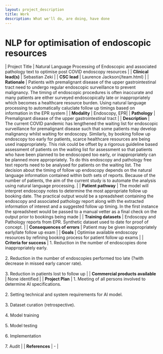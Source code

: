 ```yaml
---
layout: project_description
title: Work
description: What we'll do, are doing, have done
---
```


# **NLP for optimisation of endoscopic resources**

| Project Title | Natural Language Processing of Endoscopic and associated pathology text to optimise post COVID endoscopy resources |
| <b>Clinical lead(s)</b> | Sebastian Zeki |
| <b>CSC lead</b> | Laurence Jackson(/team.html) |
| <b>Rationale</b> | Patients with premalignant disease of the upper gastrointestinal tract need to undergo regular endoscopic surveillance to prevent malignancy. The timing of endoscopic procedures is often inaccurate and many patients are either surveyed endoscopically late or inappropriately which becomes a healthcare resource burden. Using natural language processing to automatically caluclate follow up timings based on information in the EPR system |
| <b>Modality</b> | Endoscopy, EPR|
| <b>Pathology</b> | Premalignant disease of the upper gastrointestinal tract |
| <b>Description</b> | The current COVID pandemic has lengthened the waiting list for endoscopic surveillance for premalignant disease such that some patients may develop malignancy whilst waiting for endoscopy. Similarly, by booking follow up endoscopy too early for patients, scarce healthcare resources are being used inappropriately. This risk could be offset by a rigorous guideline based assessment of patients on the waiting list for assessment so that patients who have been planned to be endoscoped too early, or inappropriately can be planned more appropriately. To do this endoscopy and pathology free text reports need to be analysed for patients on the waiting list. The decision about the timing of follow up endoscopy depends on the natural language information contained within both sets of reports. Because of the number of patients, the aim of the current study is to automate the analysis using natural language processing. |
| <b>Patient pathway</b> | The model will interpret endoscopy notes to determine the most appropriate follow up booking date. The practical output would be a spreadsheet containing the endoscopy and associated pathology report along with the extracted information of interest and a suggested follow up timing. In the first instance the spreadsheet would be passed to a manual vetter as a final check on the output prior to bookings being made |
| <b>Training datasets</b> | Endoscopy and Pathology reports from EPR. Synthetic dataset used to date for proof of concept. |
| <b>Consequences of errors</b> | Patient may be given inappropriately early/late follow up exam |
| <b>Goals</b> | Optimise available endoscopy resources by refining booking process for patient follow up exams |
| <b>Criteria for success</b> | 1. Reduction in the number of endoscopies done inappropriately early. <br><br> 2. Reduction in the number of endoscopies performed too late (?with decrease in missed early cancer rate). <br><br> 3.	Reduction in patients lost to follow up |
| <b>Commercial products available</b> | None identified |
| <b>Project Plan</b> | 1.	Meeting of all persons involved to determine AI specifications. <br><br> 2.	Setting technical and system requirements for AI model. <br> <br> 3. Dataset curation (retrospective). <br><br> 4.	Model training<br><br>5.	Model testing <br><br>6.	Implementation <br><br>7. Audit |
| <b>References</b> | - |